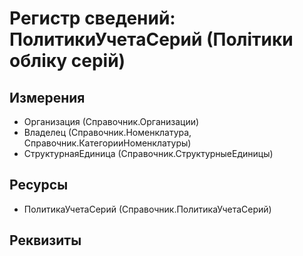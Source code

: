 ﻿# Регистр сведений: ПолитикиУчетаСерий (Політики обліку серій)

## Измерения

- Организация (Справочник.Организации)
- Владелец (Справочник.Номенклатура, Справочник.КатегорииНоменклатуры)
- СтруктурнаяЕдиница (Справочник.СтруктурныеЕдиницы)

## Ресурсы

- ПолитикаУчетаСерий (Справочник.ПолитикаУчетаСерий)

## Реквизиты


